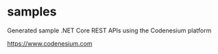 # samples
Generated sample .NET Core REST APIs using the Codenesium platform


https://www.codenesium.com
